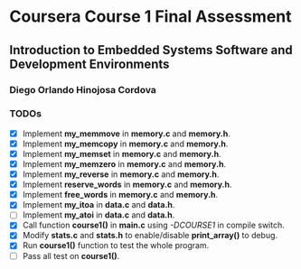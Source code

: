 # Coursera Course 1 Final Assessment
## Introduction to Embedded Systems Software and Development Environments 
### Diego Orlando Hinojosa Cordova

### TODOs
- [x] Implement **my_memmove** in **memory.c** and **memory.h**.
- [x] Implement **my_memcopy** in **memory.c** and **memory.h**.
- [X] Implement **my_memset** in **memory.c** and **memory.h**.
- [X] Implement **my_memzero** in **memory.c** and **memory.h**.
- [X] Implement **my_reverse** in **memory.c** and **memory.h**.
- [X] Implement **reserve_words** in **memory.c** and **memory.h**.
- [X] Implement **free_words** in **memory.c** and **memory.h**.
- [X] Implement **my_itoa** in **data.c** and **data.h**.
- [ ] Implement **my_atoi** in **data.c** and **data.h**.
- [X] Call function **course1()** in **main.c** using *-DCOURSE1* in compile switch.
- [X] Modify **stats.c** and **stats.h** to enable/disable **print_array()** to debug. 
- [X] Run **course1()** function to test the whole program.
- [ ] Pass all test on **course1()**.
